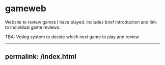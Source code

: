 # gameweb

Website to review games I have played. Includes brief introduction and link to individual game reviews.

TBA: Voting system to decide which next game to play and review

---
permalink: /index.html
---
